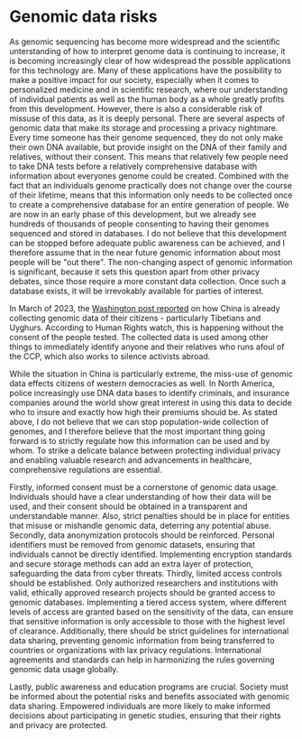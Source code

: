 # Genomic data risks

As genomic sequencing has become more widespread and the scientific unterstanding of how to interpret genome data is continuing to increase, it is becoming increasingly clear of how widespread the possible applications for this technology are. Many of these applications have the possibility to make a positive impact for our society, especially when it comes to personalized medicine and in scientific research, where our understanding of individual patients as well as the human body as a whole greatly profits from this development. However, there is also a considerable risk of missuse of this data, as it is deeply personal. There are several aspects of genomic data that make its storage and processing a privacy nightmare. Every time someone has their genome sequenced, they do not only make their own DNA available, but provide insight on the DNA of their family and relatives, without their consent. This means that relatively few people need to take DNA tests before a relatively comprehensive database with information about everyones genome could be created. Combined with the fact that an individuals genome practically does not change over the course of their lifetime, means that this information only needs to be collected once to create a comprehensive database for an entire generation of people. We are now in an early phase of this development, but we already see hundreds of thousands of people consenting to having their genomes sequenced and stored in databases. I do not believe that this development can be stopped before adequate public awareness can be achieved, and I therefore assume that in the near future genomic information about most people will be "out there". The non-changing aspect of genomic information is significant, because it sets this question apart from other privacy debates, since those require a more constant data collection. Once such a database exists, it will be irrevokably available for parties of interest.

In March of 2023, the [Washington post reported](https://www.washingtonpost.com/opinions/2023/03/19/us-companies-mass-dna-collection-tibet/) on how China is already collecting genomic data of their citizens - particularly Tibetians and Uyghurs. According to Human Rights watch, this is happening without the consent of the people tested. The collected data is used among other things to immediately identify anyone and their relatives who runs afoul of the CCP, which also works to silence activists abroad.

While the situation in China is particularly extreme, the miss-use of genomic data effects citizens of western democracies as well. In North America, police increasingly use DNA data bases to identify criminals, and insurance companies around the world show great interest in using this data to decide who to insure and exactly how high their premiums should be. As stated above, I do not believe that we can stop population-wide collection of genomes, and I therefore believe that the most important thing going forward is to strictly regulate how this information can be used and by whom. To strike a delicate balance between protecting individual privacy and enabling valuable research and advancements in healthcare, comprehensive regulations are essential.

Firstly, informed consent must be a cornerstone of genomic data usage. Individuals should have a clear understanding of how their data will be used, and their consent should be obtained in a transparent and understandable manner. Also, strict penalties should be in place for entities that misuse or mishandle genomic data, deterring any potential abuse. Secondly, data anonymization protocols should be reinforced. Personal identifiers must be removed from genomic datasets, ensuring that individuals cannot be directly identified. Implementing encryption standards and secure storage methods can add an extra layer of protection, safeguarding the data from cyber threats. Thirdly, limited access controls should be established. Only authorized researchers and institutions with valid, ethically approved research projects should be granted access to genomic databases. Implementing a tiered access system, where different levels of access are granted based on the sensitivity of the data, can ensure that sensitive information is only accessible to those with the highest level of clearance. Additionally, there should be strict guidelines for international data sharing, preventing genomic information from being transferred to countries or organizations with lax privacy regulations. International agreements and standards can help in harmonizing the rules governing genomic data usage globally.

Lastly, public awareness and education programs are crucial. Society must be informed about the potential risks and benefits associated with genomic data sharing. Empowered individuals are more likely to make informed decisions about participating in genetic studies, ensuring that their rights and privacy are protected.






